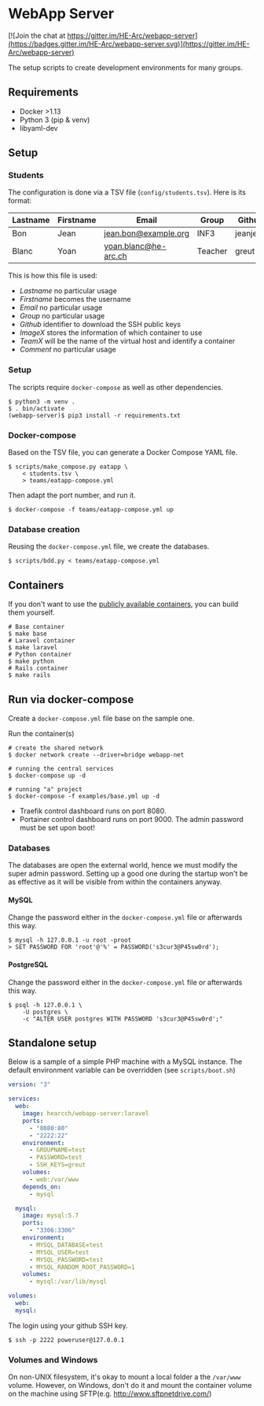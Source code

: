 # WebApp Server

[![Join the chat at https://gitter.im/HE-Arc/webapp-server](https://badges.gitter.im/HE-Arc/webapp-server.svg)](https://gitter.im/HE-Arc/webapp-server)

The setup scripts to create development environments for many groups.

## Requirements

- Docker >1.13
- Python 3 (pip & venv)
- libyaml-dev

## Setup

### Students

The configuration is done via a TSV file (`config/students.tsv`). Here is its format:

Lastname | Firstname | Email                | Group   | Github   | Image1  | Team1  | Image2 | Team2 | Comment
-------- | --------- | -------------------- | ------- | -------- | ------- | ------ | ------ | ----- | -------
Bon      | Jean      | jean.bon@example.org | INF3    | jeanjean | Laravel | ninjas | Rails  | funky | -
Blanc    | Yoan      | yoan.blanc@he-arc.ch | Teacher | greut    | Laravel | admin  | Python | admin | -

This is how this file is used:

- _Lastname_ no particular usage
- _Firstname_ becomes the username
- _Email_ no particular usage
- _Group_ no particular usage
- _Github_ identifier to download the SSH public keys
- _ImageX_ stores the information of which container to use
- _TeamX_ will be the name of the virtual host and identify a container
- _Comment_ no particular usage

### Setup

The scripts require `docker-compose` as well as other dependencies.

```console
$ python3 -m venv .
$ . bin/activate
(webapp-server)$ pip3 install -r requirements.txt
```

### Docker-compose

Based on the TSV file, you can generate a Docker Compose YAML file.

```console
$ scripts/make_compose.py eatapp \
    < students.tsv \
    > teams/eatapp-compose.yml
```

Then adapt the port number, and run it.

```console
$ docker-compose -f teams/eatapp-compose.yml up
```

### Database creation

Reusing the `docker-compose.yml` file, we create the databases.

```console
$ scripts/bdd.py < teams/eatapp-compose.yml
```

## Containers

If you don't want to use the [publicly available containers](https://hub.docker.com/r/hearcch/webapp-server/), you can build them yourself.

```
# Base container
$ make base
# Laravel container
$ make laravel
# Python container
$ make python
# Rails container
$ make rails
```

## Run via docker-compose

Create a `docker-compose.yml` file base on the sample one.

Run the container(s)

```console
# create the shared network
$ docker network create --driver=bridge webapp-net

# running the central services
$ docker-compose up -d

# running "a" project
$ docker-compose -f examples/base.yml up -d
```

- Traefik control dashboard runs on port 8080.
- Portainer control dashboard runs on port 9000. The admin password must be set upon boot!

### Databases

The databases are open the external world, hence we must modify the super admin password. Setting up a good one during the startup won't be as effective as it will be visible from within the containers anyway.

#### MySQL

Change the password either in the `docker-compose.yml` file or afterwards this way.

```console
$ mysql -h 127.0.0.1 -u root -proot
> SET PASSWORD FOR 'root'@'%' = PASSWORD('s3cur3@P45sw0rd');
```

#### PostgreSQL

Change the password either in the `docker-compose.yml` file or afterwards this way.

```console
$ psql -h 127.0.0.1 \
    -U postgres \
    -c "ALTER USER postgres WITH PASSWORD 's3cur3@P45sw0rd';"
```

## Standalone setup

Below is a sample of a simple PHP machine with a MySQL instance. The default
environment variable can be overridden (see `scripts/boot.sh`)

```yml
version: "3"

services:
  web:
    image: hearcch/webapp-server:laravel
    ports:
      - "8080:80"
      - "2222:22"
    environment:
      - GROUPNAME=test
      - PASSWORD=test
      - SSH_KEYS=greut
    volumes:
      - web:/var/www
    depends_on:
      - mysql

  mysql:
    image: mysql:5.7
    ports:
      - "3306:3306"
    environment:
      - MYSQL_DATABASE=test
      - MYSQL_USER=test
      - MYSQL_PASSWORD=test
      - MYSQL_RANDOM_ROOT_PASSWORD=1
    volumes:
      - mysql:/var/lib/mysql

volumes:
  web:
  mysql:
```

The login using your github SSH key.

```
$ ssh -p 2222 poweruser@127.0.0.1
```

### Volumes and Windows

On non-UNIX filesystem, it's okay to mount a local folder a the `/var/www` volume. However, on Windows, don't do it and mount the container volume on the machine using SFTP(e.g. <http://www.sftpnetdrive.com/>)
